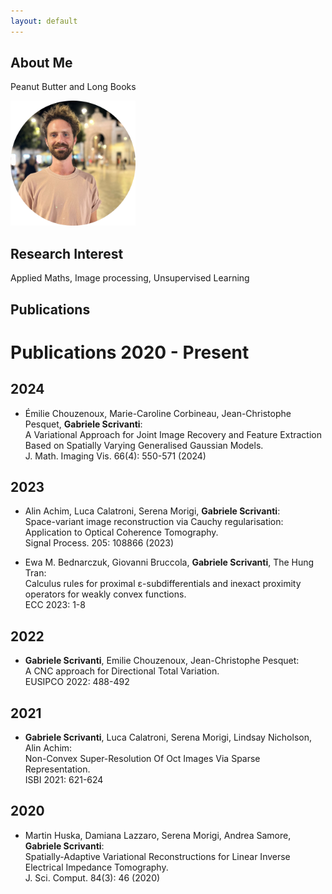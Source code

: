 ```yaml
---
layout: default
---
```


## About Me

Peanut Butter and Long Books

<img class="profile-picture" src="portraitround.png" width="200">

## Research Interest

Applied Maths, Image processing, Unsupervised Learning

## Publications



# Publications 2020 - Present

## 2024
- Émilie Chouzenoux, Marie-Caroline Corbineau, Jean-Christophe Pesquet, **Gabriele Scrivanti**:  
  A Variational Approach for Joint Image Recovery and Feature Extraction Based on Spatially Varying Generalised Gaussian Models.  
  J. Math. Imaging Vis. 66(4): 550-571 (2024)

## 2023
- Alin Achim, Luca Calatroni, Serena Morigi, **Gabriele Scrivanti**:  
  Space-variant image reconstruction via Cauchy regularisation: Application to Optical Coherence Tomography.  
  Signal Process. 205: 108866 (2023)

- Ewa M. Bednarczuk, Giovanni Bruccola, **Gabriele Scrivanti**, The Hung Tran:  
  Calculus rules for proximal ε-subdifferentials and inexact proximity operators for weakly convex functions.  
  ECC 2023: 1-8

## 2022
- **Gabriele Scrivanti**, Emilie Chouzenoux, Jean-Christophe Pesquet:  
  A CNC approach for Directional Total Variation.  
  EUSIPCO 2022: 488-492


## 2021
- **Gabriele Scrivanti**, Luca Calatroni, Serena Morigi, Lindsay Nicholson, Alin Achim:  
  Non-Convex Super-Resolution Of Oct Images Via Sparse Representation.  
  ISBI 2021: 621-624

## 2020
- Martin Huska, Damiana Lazzaro, Serena Morigi, Andrea Samore, **Gabriele Scrivanti**:  
  Spatially-Adaptive Variational Reconstructions for Linear Inverse Electrical Impedance Tomography.  
  J. Sci. Comput. 84(3): 46 (2020)
